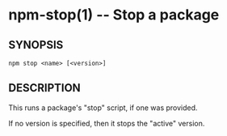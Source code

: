 npm-stop(1) -- Stop a package
=============================

## SYNOPSIS

    npm stop <name> [<version>]

## DESCRIPTION

This runs a package's "stop" script, if one was provided.

If no version is specified, then it stops the "active" version.
